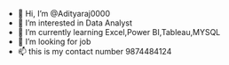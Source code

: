 - 👋 Hi, I’m @Adityaraj0000
- 👀 I’m interested in Data Analyst
- 🌱 I’m currently learning Excel,Power BI,Tableau,MYSQL
- 💞️ I’m looking for job 
- 📫 this is my contact number 9874484124
  

<!---
Adityaraj0000/Adityaraj0000 is a ✨ special ✨ repository because its `README.md` (this file) appears on your GitHub profile.
You can click the Preview link to take a look at your changes.
--->
